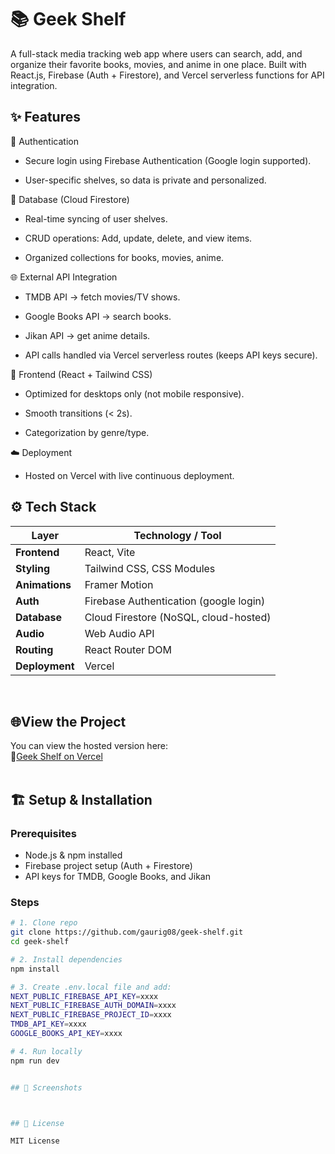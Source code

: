 # 📚 Geek Shelf 
A full-stack media tracking web app where users can search, add, and organize their favorite books, movies, and anime in one place. Built with React.js, Firebase (Auth + Firestore), and Vercel serverless functions for API integration.


## ✨ Features    

🔑 Authentication

- Secure login using Firebase Authentication (Google login supported).

- User-specific shelves, so data is private and personalized.

📂 Database (Cloud Firestore)

- Real-time syncing of user shelves.

- CRUD operations: Add, update, delete, and view items.

- Organized collections for books, movies, anime.

🌐 External API Integration

- TMDB API → fetch movies/TV shows.

- Google Books API → search books.

- Jikan API → get anime details.

- API calls handled via Vercel serverless routes (keeps API keys secure).

🎨 Frontend (React + Tailwind CSS)

- Optimized for desktops only (not mobile responsive).

- Smooth transitions (< 2s).

- Categorization by genre/type.

☁️ Deployment

- Hosted on Vercel with live continuous deployment.

## ⚙️ Tech Stack

| Layer          | Technology / Tool                         |
| -------------- | ----------------------------------------- |
| **Frontend**   | React, Vite                               |
| **Styling**    | Tailwind CSS, CSS Modules                 |
| **Animations** | Framer Motion                             |
| **Auth**       | Firebase Authentication (google login) |
| **Database**   | Cloud Firestore (NoSQL, cloud-hosted)     |
| **Audio**      | Web Audio API                             |
| **Routing**    | React Router DOM                          |
| **Deployment** | Vercel                                    |
<br>

## 🌐View the Project
You can view the hosted version here:  
🔗[Geek Shelf on Vercel](https://geek-shelf.vercel.app/)   
<br>

## 🏗️ Setup & Installation

### Prerequisites
- Node.js & npm installed
- Firebase project setup (Auth + Firestore)
- API keys for TMDB, Google Books, and Jikan

### Steps

```bash
# 1. Clone repo
git clone https://github.com/gaurig08/geek-shelf.git
cd geek-shelf

# 2. Install dependencies
npm install

# 3. Create .env.local file and add:
NEXT_PUBLIC_FIREBASE_API_KEY=xxxx
NEXT_PUBLIC_FIREBASE_AUTH_DOMAIN=xxxx
NEXT_PUBLIC_FIREBASE_PROJECT_ID=xxxx
TMDB_API_KEY=xxxx
GOOGLE_BOOKS_API_KEY=xxxx

# 4. Run locally
npm run dev


## 📸 Screenshots



## 📜 License

MIT License

